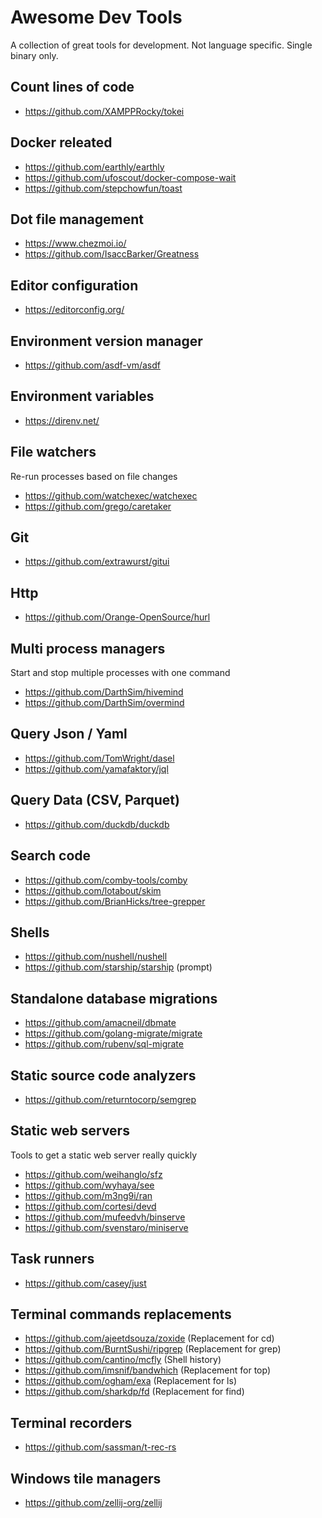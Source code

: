 # Awesome Dev Tools

A collection of great tools for development.
Not language specific. Single binary only.

## Count lines of code

- https://github.com/XAMPPRocky/tokei

## Docker releated

- https://github.com/earthly/earthly
- https://github.com/ufoscout/docker-compose-wait
- https://github.com/stepchowfun/toast

## Dot file management

- https://www.chezmoi.io/
- https://github.com/IsaccBarker/Greatness

## Editor configuration

- https://editorconfig.org/

## Environment version manager

- https://github.com/asdf-vm/asdf

## Environment variables

- https://direnv.net/

## File watchers

Re-run processes based on file changes

- https://github.com/watchexec/watchexec
- https://github.com/grego/caretaker

## Git

- https://github.com/extrawurst/gitui

## Http

- https://github.com/Orange-OpenSource/hurl

## Multi process managers

Start and stop multiple processes with one command

- https://github.com/DarthSim/hivemind
- https://github.com/DarthSim/overmind

## Query Json / Yaml

- https://github.com/TomWright/dasel
- https://github.com/yamafaktory/jql

## Query Data (CSV, Parquet)

- https://github.com/duckdb/duckdb

## Search code

- https://github.com/comby-tools/comby
- https://github.com/lotabout/skim
- https://github.com/BrianHicks/tree-grepper

## Shells

- https://github.com/nushell/nushell
- https://github.com/starship/starship (prompt)

## Standalone database migrations

- https://github.com/amacneil/dbmate
- https://github.com/golang-migrate/migrate
- https://github.com/rubenv/sql-migrate

## Static source code analyzers

- https://github.com/returntocorp/semgrep

## Static web servers

Tools to get a static web server really quickly

- https://github.com/weihanglo/sfz
- https://github.com/wyhaya/see
- https://github.com/m3ng9i/ran
- https://github.com/cortesi/devd
- https://github.com/mufeedvh/binserve
- https://github.com/svenstaro/miniserve

## Task runners

- https://github.com/casey/just

## Terminal commands replacements

- https://github.com/ajeetdsouza/zoxide (Replacement for cd)
- https://github.com/BurntSushi/ripgrep (Replacement for grep)
- https://github.com/cantino/mcfly (Shell history)
- https://github.com/imsnif/bandwhich (Replacement for top)
- https://github.com/ogham/exa (Replacement for ls)
- https://github.com/sharkdp/fd (Replacement for find)

## Terminal recorders

- https://github.com/sassman/t-rec-rs

## Windows tile managers

- https://github.com/zellij-org/zellij
